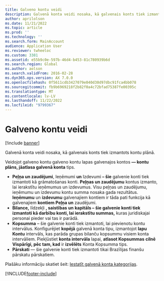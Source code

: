 ```yaml
---
title: Galveno kontu veidi
description: Galvenā konta veidi nosaka, kā galvenais konts tiek izmantots kontu plānā.
author: aprilolson
ms.date: 11/21/2022
ms.topic: article
ms.prod: ''
ms.technology: ''
ms.search.form: MainAccount
audience: Application User
ms.reviewer: twheeloc
ms.custom: 3381
ms.assetid: e55b9c0e-597b-46d4-b453-81c780939b6d
ms.search.region: Global
ms.author: aolson
ms.search.validFrom: 2016-02-28
ms.dyn365.ops.version: AX 7.0.0
ms.openlocfilehash: 0f5611cdb3427079e040d30d97dbc91fca4bb078
ms.sourcegitcommit: fb9b6969218f2b82f0a4c72bfad75387fe00395c
ms.translationtype: MT
ms.contentlocale: lv-LV
ms.lasthandoff: 11/22/2022
ms.locfileid: "9799367"
---
```

# <a name="main-account-types"></a>Galveno kontu veidi

[!include [banner](../includes/banner.md)]

Galvenā konta veidi nosaka, kā galvenais konts tiek izmantots kontu plānā.

Veidojot galveno kontu galveno kontu lapas galvenajos kontos **— kontu plāns, jāatlasa galvenā konta** tips.
-   **Peļņa un zaudējumi**, Ieņēmumi **un** Izdevumi **– šie**  galvenie konti tiek izmantoti kā grāmatošanas konti. **Peļņas un zaudējumu** kontus izmanto, lai ierakstītu ieņēmumus un izdevumus. Visu peļņas un zaudējumu, ieņēmumu un izdevumu kontu summa nosaka gada rezultātus. **Ieņēmumu** un **izdevumu** galvenajiem kontiem ir tāda pati funkcija kā galvenajiem **kontiem Peļņa un** zaudējumi.
-   **Bilance,** līdzekļi **, saistības** **un** **kapitāls – šie galvenie konti tiek izmantoti kā darbību konti, lai ierakstītu summas,**  kuras juridiskajai personai pieder vai tas ir parādā.
-   **Kopsumma**  – šie galvenie konti tiek izmantoti, lai pievienotu kontu intervālus. Konfigurējiet **kopējā** galvenā konta tipu, izmantojot **lapu Kontu** intervāls, kas parāda grupas bilanču kopsummu visiem konta intervāliem. Piekļūstiet **konta intervāla** lapai, **atlasot Kopsummas**  **cilnē Vispārīgi, pēc tam, kad** ir **izvēlēts** Konta Kopsumma tips.
-   **Pārskati**  — šie galvenie konti tiek izmantoti tikai Brazīlijas finanšu pārskatu pārskatiem.

Plašāku informāciju skatiet šeit: [Iestatīt galvenā konta kategorijas](tasks/set-up-main-account-categories.md).





[!INCLUDE[footer-include](../../includes/footer-banner.md)]
